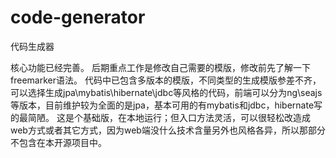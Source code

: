 # code-generator
代码生成器

核心功能已经完善。
后期重点工作是修改自己需要的模版，修改前先了解一下freemarker语法。
代码中已包含多版本的模版，不同类型的生成模版参差不齐，可以选择生成jpa\mybatis\hibernate\jdbc等风格的代码，前端可以分为ng\seajs等版本，目前维护较为全面的是jpa，基本可用的有mybatis和jdbc，hibernate写的最简陋。
这是个基础版，在本地运行；但入口方法灵活，可以很轻松改造成web方式或者其它方式，因为web端没什么技术含量另外也风格各异，所以那部分不包含在本开源项目中。
